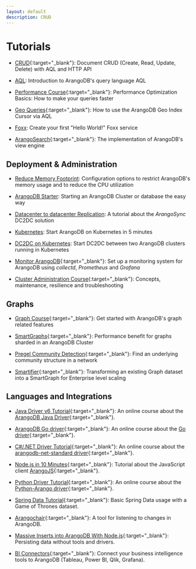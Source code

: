 ```yaml
---
layout: default
description: CRUD
---
```

Tutorials
=========

- [CRUD](https://www.arangodb.com/tutorials/arangodb-crud/){:target="_blank"}:
  Document CRUD (Create, Read, Update, Delete) with AQL and HTTP API

- [AQL](aql/tutorial.html):
  Introduction to ArangoDB's query language AQL

- [Performance Course](https://www.arangodb.com/arangodb-performance-course/){:target="_blank"}:
  Performance Optimization Basics: How to make your queries faster
 
- [Geo Queries](https://www.arangodb.com/using-arangodb-geo-index-cursor-via-aql/){:target="_blank"}:
  How to use the ArangoDB Geo Index Cursor via AQL
  
- [Foxx](foxx-getting-started.html):
  Create your first "Hello World!" Foxx service

- [ArangoSearch](https://www.arangodb.com/learn/search/tutorial/){:target="_blank"}:
  The implementation of ArangoDB's view engine

Deployment & Administration
---------------------------

- [Reduce Memory Footprint](tutorials-reduce-memory-footprint.html):
  Configuration options to restrict ArangoDB's memory usage and to reduce
  the CPU utilization

- [ArangoDB Starter](tutorials-starter.html):
  Starting an ArangoDB Cluster or database the easy way

- [Datacenter to datacenter Replication](tutorials-dc2-dc.html):
  A tutorial about the _ArangoSync_ DC2DC solution

- [Kubernetes](tutorials-kubernetes.html):
  Start ArangoDB on Kubernetes in 5 minutes
  
- [DC2DC on Kubernetes](tutorials-kubernetes-dc2-dc.html):
  Start DC2DC between two ArangoDB clusters running in Kubernetes 
  
- [Monitor ArangoDB](https://www.arangodb.com/tutorials/monitoring-collectd-prometheus-grafana/){:target="_blank"}:
  Set up a monitoring system for ArangoDB using _collectd_, _Prometheus_ and _Grafana_

- [Cluster Administration Course](https://www.arangodb.com/learn/operations/cluster-course/){:target="_blank"}:
  Concepts, maintenance, resilience and troubleshooting

Graphs
------

- [Graph Course](https://www.arangodb.com/arangodb-graph-course/){:target="_blank"}:
  Get started with ArangoDB's graph related features
  
- [SmartGraphs](https://www.arangodb.com/using-smartgraphs-arangodb/){:target="_blank"}:
  Performance benefit for graphs sharded in an ArangoDB Cluster 
  
- [Pregel Community Detection](https://www.arangodb.com/pregel-community-detection/){:target="_blank"}:
  Find an underlying community structure in a network
  
- [Smartifier](https://www.arangodb.com/arangodb-smartifier/){:target="_blank"}:
  Transforming an existing Graph dataset into a SmartGraph for Enterprise level scaling

Languages and Integrations
--------------------------

- [Java Driver v6 Tutorial](https://university.arangodb.com/courses/java-driver-tutorial-v6/){:target="_blank"}:
  An online course about the [ArangoDB Java Driver](https://github.com/arangodb/arangodb-java-driver){:target="_blank"}.

- [ArangoDB Go driver](https://university.arangodb.com/courses/go-driver-tutorial/){:target="_blank"}:
  An online course about the [Go driver](https://github.com/arangodb/go-driver){:target="_blank"}.

- [C#/.NET Driver Tutorial](https://university.arangodb.com/courses/csharp-dotnet-driver-tutorial/){:target="_blank"}:
  An online course about the [arangodb-net-standard driver](https://github.com/ArangoDB-Community/arangodb-net-standard){:target="_blank"}.

- [Node.js in 10 Minutes](https://www.arangodb.com/tutorials/tutorial-node-js/){:target="_blank"}:
  Tutorial about the JavaScript client [ArangoJS](https://github.com/arangodb/arangojs){:target="_blank"}.

- [Python Driver Tutorial](https://university.arangodb.com/courses/python-driver-tutorial/){:target="_blank"}:
  An online course about the [Python-Arango driver](https://github.com/ArangoDB-Community/python-arango){:target="_blank"}.

- [Spring Data Tutorial](https://university.arangodb.com/courses/spring-data-tutorial/){:target="_blank"}:
  Basic Spring Data usage with a Game of Thrones dataset.

- [Arangochair](https://www.arangodb.com/2017/03/arangochair-tool-listening-changes-arangodb/){:target="_blank"}:
  A tool for listening to changes in ArangoDB.

- [Massive Inserts into ArangoDB With Node.js](https://www.arangodb.com/2020/01/massive-inserts-into-arangodb-with-nodejs/){:target="_blank"}:
  Persisting data without tools and drivers.

- [BI Connectors](https://www.arangodb.com/bi-connector-arangodb/){:target="_blank"}:
  Connect your business intelligence tools to ArangoDB
  (Tableau, Power BI, Qlik, Grafana).
  